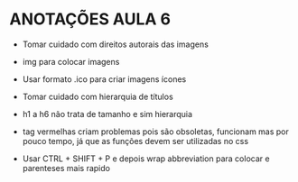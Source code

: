 # ANOTAÇÕES AULA 6

* Tomar cuidado com direitos autorais das imagens

* img para colocar imagens

* Usar formato .ico para criar imagens ícones

* Tomar cuidado com hierarquia de títulos

* h1 a h6 não trata de tamanho e sim hierarquia

* tag vermelhas criam problemas pois são obsoletas, funcionam mas por pouco tempo, já que as funções devem ser utilizadas no css

* Usar CTRL + SHIFT + P e depois wrap abbreviation para colocar e parenteses mais rapido